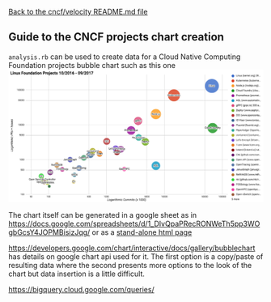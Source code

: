 [Back to the cncf/velocity README.md file](../README.md)

## Guide to the CNCF projects chart creation

`analysis.rb` can be used to create data for a Cloud Native Computing Foundation projects bubble chart such as this one
![sample chart](./linuxfoundation_chart_example.png?raw=true "CNCF projects")

The chart itself can be generated in a google sheet as in https://docs.google.com/spreadsheets/d/1_DIvQpaPRecRONWeTh5pp3WOgbGcsY4JOPMBisizJqg/
or as a [stand-alone html page](../charts/CNCF_bubble_chart_full_with_2016K8s.html)

https://developers.google.com/chart/interactive/docs/gallery/bubblechart has details on google chart api used for it.
The first option is a copy/paste of resulting data where the second presents more options to the look of the chart but data insertion is a little difficult.



https://bigquery.cloud.google.com/queries/




